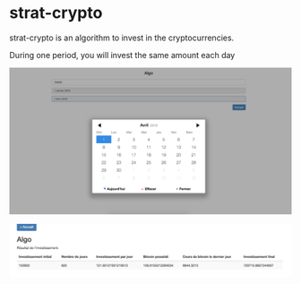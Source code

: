 # strat-crypto

strat-crypto is an algorithm to invest in the cryptocurrencies.

During one period, you will invest the same amount each day

![alt text](https://github.com/maxgfr/strat-crypto/blob/master/captures/capture1.png)

![alt text](https://github.com/maxgfr/strat-crypto/blob/master/captures/capture2.png)
